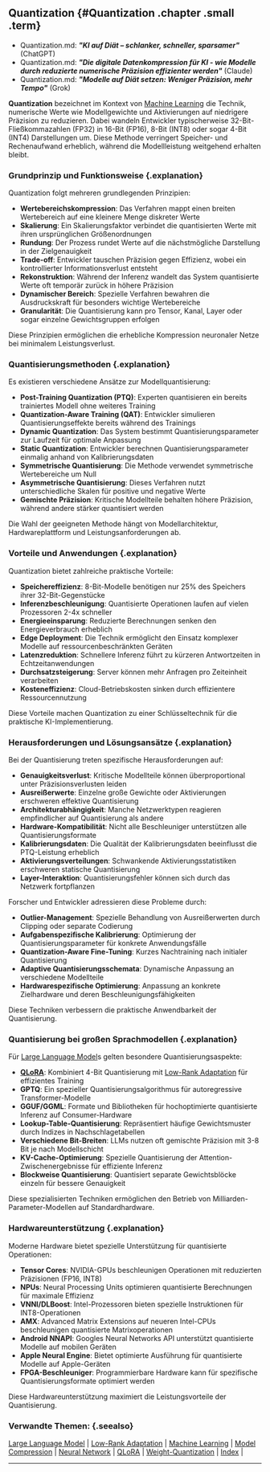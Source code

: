 ## Quantization {#Quantization .chapter .small .term}

- Quantization.md: ***"KI auf Diät – schlanker, schneller, sparsamer"*** (ChatGPT)
- Quantization.md: ***"Die digitale Datenkompression für KI - wie Modelle durch reduzierte numerische Präzision effizienter werden"*** (Claude)
- Quantization.md: ***"Modelle auf Diät setzen: Weniger Präzision, mehr Tempo"*** (Grok)

**Quantization** bezeichnet im Kontext von [Machine Learning](#Machine-Learning) die Technik, numerische Werte wie Modellgewichte und Aktivierungen auf niedrigere Präzision zu reduzieren.
Dabei wandeln Entwickler typischerweise 32-Bit-Fließkommazahlen (FP32) in 16-Bit (FP16), 8-Bit (INT8) oder sogar 4-Bit (INT4) Darstellungen um.
Diese Methode verringert Speicher- und Rechenaufwand erheblich, während die Modellleistung weitgehend erhalten bleibt.

### Grundprinzip und Funktionsweise {.explanation}

Quantization folgt mehreren grundlegenden Prinzipien:

- **Wertebereichskompression**: Das Verfahren mappt einen breiten Wertebereich auf eine kleinere Menge diskreter Werte
- **Skalierung**: Ein Skalierungsfaktor verbindet die quantisierten Werte mit ihren ursprünglichen Größenordnungen
- **Rundung**: Der Prozess rundet Werte auf die nächstmögliche Darstellung in der Zielgenauigkeit
- **Trade-off**: Entwickler tauschen Präzision gegen Effizienz, wobei ein kontrollierter Informationsverlust entsteht
- **Rekonstruktion**: Während der Inferenz wandelt das System quantisierte Werte oft temporär zurück in höhere Präzision
- **Dynamischer Bereich**: Spezielle Verfahren bewahren die Ausdruckskraft für besonders wichtige Wertebereiche
- **Granularität**: Die Quantisierung kann pro Tensor, Kanal, Layer oder sogar einzelne Gewichtsgruppen erfolgen

Diese Prinzipien ermöglichen die erhebliche Kompression neuronaler Netze bei minimalem Leistungsverlust.

### Quantisierungsmethoden {.explanation}

Es existieren verschiedene Ansätze zur Modellquantisierung:

- **Post-Training Quantization (PTQ)**: Experten quantisieren ein bereits trainiertes Modell ohne weiteres Training
- **Quantization-Aware Training (QAT)**: Entwickler simulieren Quantisierungseffekte bereits während des Trainings
- **Dynamic Quantization**: Das System bestimmt Quantisierungsparameter zur Laufzeit für optimale Anpassung
- **Static Quantization**: Entwickler berechnen Quantisierungsparameter einmalig anhand von Kalibrierungsdaten
- **Symmetrische Quantisierung**: Die Methode verwendet symmetrische Wertebereiche um Null
- **Asymmetrische Quantisierung**: Dieses Verfahren nutzt unterschiedliche Skalen für positive und negative Werte
- **Gemischte Präzision**: Kritische Modellteile behalten höhere Präzision, während andere stärker quantisiert werden

Die Wahl der geeigneten Methode hängt von Modellarchitektur, Hardwareplattform und Leistungsanforderungen ab.

### Vorteile und Anwendungen {.explanation}

Quantization bietet zahlreiche praktische Vorteile:

- **Speichereffizienz**: 8-Bit-Modelle benötigen nur 25% des Speichers ihrer 32-Bit-Gegenstücke
- **Inferenzbeschleunigung**: Quantisierte Operationen laufen auf vielen Prozessoren 2-4x schneller
- **Energieeinsparung**: Reduzierte Berechnungen senken den Energieverbrauch erheblich
- **Edge Deployment**: Die Technik ermöglicht den Einsatz komplexer Modelle auf ressourcenbeschränkten Geräten
- **Latenzreduktion**: Schnellere Inferenz führt zu kürzeren Antwortzeiten in Echtzeitanwendungen
- **Durchsatzsteigerung**: Server können mehr Anfragen pro Zeiteinheit verarbeiten
- **Kosteneffizienz**: Cloud-Betriebskosten sinken durch effizientere Ressourcennutzung

Diese Vorteile machen Quantization zu einer Schlüsseltechnik für die praktische KI-Implementierung.

### Herausforderungen und Lösungsansätze {.explanation}

Bei der Quantisierung treten spezifische Herausforderungen auf:

- **Genauigkeitsverlust**: Kritische Modellteile können überproportional unter Präzisionsverlusten leiden
- **Ausreißerwerte**: Einzelne große Gewichte oder Aktivierungen erschweren effektive Quantisierung
- **Architekturabhängigkeit**: Manche Netzwerktypen reagieren empfindlicher auf Quantisierung als andere
- **Hardware-Kompatibilität**: Nicht alle Beschleuniger unterstützen alle Quantisierungsformate
- **Kalibrierungsdaten**: Die Qualität der Kalibrierungsdaten beeinflusst die PTQ-Leistung erheblich
- **Aktivierungsverteilungen**: Schwankende Aktivierungsstatistiken erschweren statische Quantisierung
- **Layer-Interaktion**: Quantisierungsfehler können sich durch das Netzwerk fortpflanzen

Forscher und Entwickler adressieren diese Probleme durch:

- **Outlier-Management**: Spezielle Behandlung von Ausreißerwerten durch Clipping oder separate Codierung
- **Aufgabenspezifische Kalibrierung**: Optimierung der Quantisierungsparameter für konkrete Anwendungsfälle
- **Quantization-Aware Fine-Tuning**: Kurzes Nachtraining nach initialer Quantisierung
- **Adaptive Quantisierungsschemata**: Dynamische Anpassung an verschiedene Modellteile
- **Hardwarespezifische Optimierung**: Anpassung an konkrete Zielhardware und deren Beschleunigungsfähigkeiten

Diese Techniken verbessern die praktische Anwendbarkeit der Quantisierung.

### Quantisierung bei großen Sprachmodellen {.explanation}

Für [Large Language Model](#Large-Language-Model)s gelten besondere Quantisierungsaspekte:

- **[QLoRA](#QLoRA)**: Kombiniert 4-Bit Quantisierung mit [Low-Rank Adaptation](#Low-Rank-Adaptation) für effizientes Training
- **GPTQ**: Ein spezieller Quantisierungsalgorithmus für autoregressive Transformer-Modelle
- **GGUF/GGML**: Formate und Bibliotheken für hochoptimierte quantisierte Inferenz auf Consumer-Hardware
- **Lookup-Table-Quantisierung**: Repräsentiert häufige Gewichtsmuster durch Indizes in Nachschlagetabellen
- **Verschiedene Bit-Breiten**: LLMs nutzen oft gemischte Präzision mit 3-8 Bit je nach Modellschicht
- **KV-Cache-Optimierung**: Spezielle Quantisierung der Attention-Zwischenergebnisse für effiziente Inferenz
- **Blockweise Quantisierung**: Quantisiert separate Gewichtsblöcke einzeln für bessere Genauigkeit

Diese spezialisierten Techniken ermöglichen den Betrieb von Milliarden-Parameter-Modellen auf Standardhardware.

### Hardwareunterstützung {.explanation}

Moderne Hardware bietet spezielle Unterstützung für quantisierte Operationen:

- **Tensor Cores**: NVIDIA-GPUs beschleunigen Operationen mit reduzierten Präzisionen (FP16, INT8)
- **NPUs**: Neural Processing Units optimieren quantisierte Berechnungen für maximale Effizienz
- **VNNI/DLBoost**: Intel-Prozessoren bieten spezielle Instruktionen für INT8-Operationen
- **AMX**: Advanced Matrix Extensions auf neueren Intel-CPUs beschleunigen quantisierte Matrixoperationen
- **Android NNAPI**: Googles Neural Networks API unterstützt quantisierte Modelle auf mobilen Geräten
- **Apple Neural Engine**: Bietet optimierte Ausführung für quantisierte Modelle auf Apple-Geräten
- **FPGA-Beschleuniger**: Programmierbare Hardware kann für spezifische Quantisierungsformate optimiert werden

Diese Hardwareunterstützung maximiert die Leistungsvorteile der Quantisierung.

### Verwandte Themen: {.seealso}

[Large Language Model](#Large-Language-Model) |
[Low-Rank Adaptation](#Low-Rank-Adaptation) |
[Machine Learning](#Machine-Learning) |
[Model Compression](#Model-Compression) |
[Neural Network](#Neural-Network) |
[QLoRA](#QLoRA) |
[Weight-Quantization](#Weight-Quantization) |
[Index](#Index) |

----


